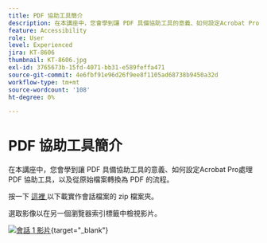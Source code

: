 ```yaml
---
title: PDF 協助工具簡介
description: 在本講座中，您會學到讓 PDF 具備協助工具的意義、如何設定Acrobat Pro處理 PDF 協助工具，以及從原始檔案轉換為 PDF 的程式
feature: Accessibility
role: User
level: Experienced
jira: KT-8606
thumbnail: KT-8606.jpg
exl-id: 3765673b-15fd-4071-bb31-e589feffa471
source-git-commit: 4e6fbf91e96d26f9ee8f1105ad68738b9450a32d
workflow-type: tm+mt
source-wordcount: '108'
ht-degree: 0%

---
```


# PDF 協助工具簡介

在本講座中，您會學到讓 PDF 具備協助工具的意義、如何設定Acrobat Pro處理 PDF 協助工具，以及從原始檔案轉換為 PDF 的流程。

按一下 [ 這裡 ](../assets/accessibilitysession1.zip) 以下載實作會話檔案的 zip 檔案夾。

選取影像以在另一個瀏覽器索引標籤中檢視影片。

[![會話 1 影片](../assets/Accessibilitysession1_YT.png)](https://www.youtube.com/embed/DaadHIWHgzU){target="_blank"}
